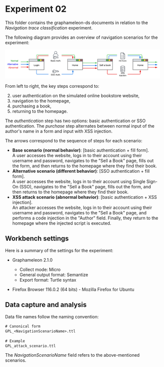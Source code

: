 # Experiment 02

This folder contains the graphameleon-ds documents in relation to the *Navigation trace classification* experiment.

The following diagram provides an overview of navigation scenarios for the experiment:

![exp-02-scenarios](./gpl_scenarios.png)

From left to right, the key steps correspond to:

2) user authentication on the simulated online bookstore website, 
2) navigation to the homepage,
3) purchasing a book,
4) returning to the homepage.

The *authentication* step has two options: basic authentication or SSO authentication.
The *purchase* step alternates between normal input of the author's name in a form and input with XSS injection.

The arrows correspond to the sequence of steps for each scenario:

* **Base scenario (normal behavior)**: [basic authentication + fill form].  
  A user accesses the website, logs in to their account using their username and password, navigates to the "Sell a Book" page, fills out the form, and then returns to the homepage where they find their book.
* **Alternative scenario (different behavior)**: [SSO authentication + fill form].  
  A user accesses the website, logs in to their account using Single Sign-On (SSO), navigates to the "Sell a Book" page, fills out the form, and then returns to the homepage where they find their book.
* **XSS attack scenario (abnormal behavior)**: [basic authentication + XSS injection].  
  An attacker accesses the website, logs in to their account using their username and password, navigates to the "Sell a Book" page, and performs a code injection in the "Author" field. Finally, they return to the homepage where the injected script is executed.


## Workbench settings

Here is a summary of the settings for the experiment:

* Graphameleon 2.1.0
  - Collect mode: Micro
  - General output format: Semantize
  - Export format: Turtle syntax

* Firefox Browser 116.0.2 (64 bits) - Mozilla Firefox for Ubuntu

## Data capture and analysis

Data file names follow the naming convention:

```
# Canonical form
GPL_<NavigationScenarioName>.ttl

# Example
GPL_attack_scenario.ttl
```

The *NavigationScenarioName* field refers to the above-mentioned scenarios.

